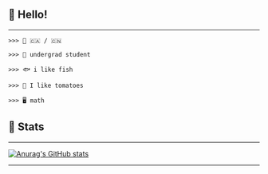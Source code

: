 ## 🌺 Hello!
---
```
>>> 💮 🇨🇦 / 🇨🇳

>>> 🔖 undergrad student

>>> 🐟 i like fish

>>> 🍅 I like tomatoes

>>> 🖥️ math
```
## 📓 Stats
---
[![Anurag's GitHub stats](https://github-readme-stats.vercel.app/api?username=serenntea&show_icons=true&theme=github_dark_dimmed&rank_icon=github&hide_title=true&line_height=30&locale=cn&card_width=1100px)](https://github.com/anuraghazra/github-readme-stats)

---
